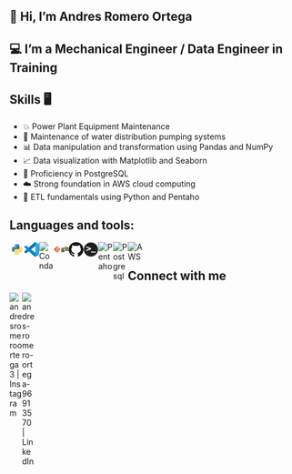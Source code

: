## 👋 Hi, I’m Andres Romero Ortega
  
## 💻 I’m a Mechanical Engineer / Data Engineer in Training

## Skills 🖥️
  
- 💥 Power Plant Equipment Maintenance
- 🚰 Maintenance of water distribution pumping systems
- 📊 Data manipulation and transformation using Pandas and NumPy
- 📈 Data visualization with Matplotlib and Seaborn
- 🐘 Proficiency in PostgreSQL
- ☁️ Strong foundation in AWS cloud computing
- 🐍 ETL fundamentals using Python and Pentaho

## Languages and tools:
<img align="left" alt="Python" width="26px" src="https://raw.githubusercontent.com/github/explore/80688e429a7d4ef2fca1e82350fe8e3517d3494d/topics/python/python.png" />
<img align="left" alt="Visual Studio Code" width="26px" src="https://raw.githubusercontent.com/github/explore/80688e429a7d4ef2fca1e82350fe8e3517d3494d/topics/visual-studio-code/visual-studio-code.png" />
<img align="left" alt="Conda" width="26px" src="https://avatars2.githubusercontent.com/u/6392739?s=200&v=4" />
<img align="left" alt="Git" width="26px" src="https://raw.githubusercontent.com/github/explore/80688e429a7d4ef2fca1e82350fe8e3517d3494d/topics/git/git.png" />
<img align="left" alt="Github" width="26px" src="https://raw.githubusercontent.com/github/explore/78df643247d429f6cc873026c0622819ad797942/topics/github/github.png" />
<img align="left" alt="Terminal" width="26px" src="https://raw.githubusercontent.com/github/explore/78df643247d429f6cc873026c0622819ad797942/topics/terminal/terminal.png" />
<img align="left" alt="Pentaho" width="26px" src="https://github.com/andresromero522/andresromero522/assets/128875661/dbc311d9-1cc4-4827-a190-24fbc31aec64" />
<img align="left" alt="Postgresql" width="26px" src= "https://github.com/andresromero522/andresromero522/assets/128875661/c55183a0-c89e-440f-bd00-1206f1984fe8" />
<img align="left" alt="AWS" width="26px" src= "https://github.com/andresromero522/andresromero522/assets/128875661/db93a87a-441b-4d47-9e34-daaccd271f02" />

<br>

## Connect with me
[<img align="left" alt="andresromeroortega3 | Instagram" width="22px" src="https://cdn.jsdelivr.net/npm/simple-icons@v3/icons/instagram.svg" />][instagram]
[<img align="left" alt="andres-romero-ortega-96913570 | LinkedIn" width="22px" src="https://cdn.jsdelivr.net/npm/simple-icons@v3/icons/linkedin.svg" />][linkedin]

<br>

<!-- Abbreviationss -->
[instagram]: https://www.instagram.com/andresromeroortega3/
[linkedin]: https://www.linkedin.com/in/andres-romero-ortega-96913570/
<!---
andresromero522/andresromero522 is a ✨ special ✨ repository because its `README.md` (this file) appears on your GitHub profile.
You can click the Preview link to take a look at your changes.
--->
